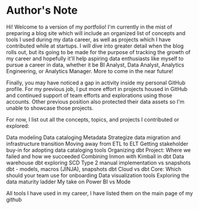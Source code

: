 # Author's Note

Hi! Welcome to a version of my portfolio! I'm currently in the mist of preparing a blog site which will include an organized list of concepts and tools I used during my data career, as well as projects which I have contributed while at startups. I will dive into greater detail when the blog rolls out, but its going to be made for the purpose of tracking the growth of my career and hopefully it'll help aspiring data enthusiasts like myself to pursue a career in data, whether it be BI Analyst, Data Analyst, Analytics Engineering, or Analytics Manager. More to come in the near future!

Finally, you may have noticed a gap in activity inside my personal GitHub profile. For my previous job, I put more effort in projects housed in GitHub and continued support of team efforts and explorations using those accounts. Other previous position also protected their data assets so I'm unable to showcase those projects.

For now, I list out all the concepts, topics, and projects I contributed or explored:

Data modeling 
Data cataloging
Metadata
Strategize data migration and infrastructure transition
Moving away from ETL to ELT
Getting stakeholder buy-in for adopting data cataloging tools
Organizing dbt Project: Where we failed and how we succeeded
Combining Inmon with Kimball in dbt
Data warehouse
dbt exploring SCD Type 2 manual implementation vs snapshots
dbt - models, macros (JINJA), snapshots
dbt Cloud vs dbt Core: Which should your team use for onboarding
Data visualization tools
Exploring the data maturity ladder
My take on Power BI vs Mode



All tools I have used in my career, I have listed them on the main page of my github